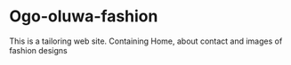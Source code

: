 # Ogo-oluwa-fashion
This is a tailoring web site. Containing Home, about contact and images of fashion designs
